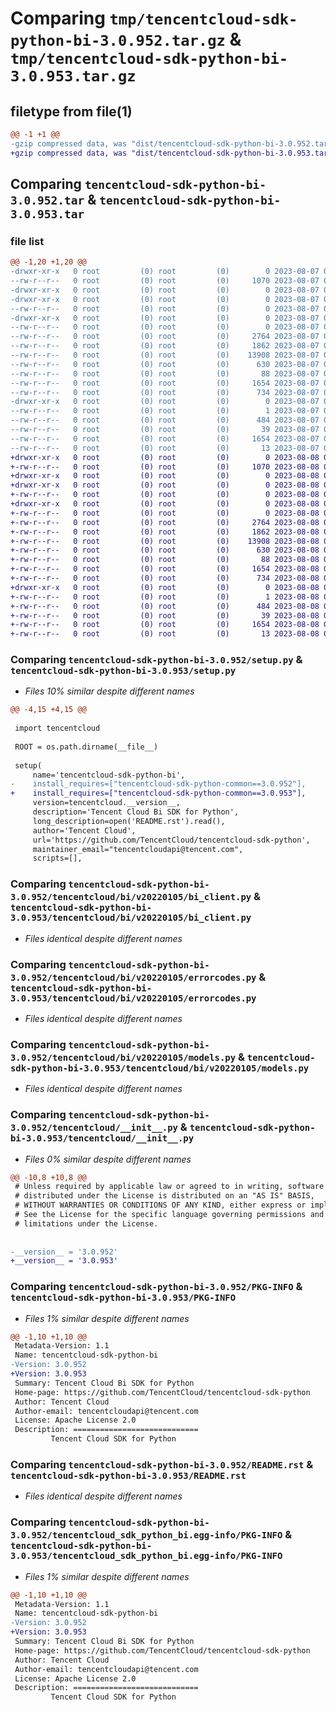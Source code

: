 # Comparing `tmp/tencentcloud-sdk-python-bi-3.0.952.tar.gz` & `tmp/tencentcloud-sdk-python-bi-3.0.953.tar.gz`

## filetype from file(1)

```diff
@@ -1 +1 @@
-gzip compressed data, was "dist/tencentcloud-sdk-python-bi-3.0.952.tar", last modified: Mon Aug  7 08:46:39 2023, max compression
+gzip compressed data, was "dist/tencentcloud-sdk-python-bi-3.0.953.tar", last modified: Tue Aug  8 00:18:22 2023, max compression
```

## Comparing `tencentcloud-sdk-python-bi-3.0.952.tar` & `tencentcloud-sdk-python-bi-3.0.953.tar`

### file list

```diff
@@ -1,20 +1,20 @@
-drwxr-xr-x   0 root         (0) root         (0)        0 2023-08-07 08:46:39.000000 tencentcloud-sdk-python-bi-3.0.952/
--rw-r--r--   0 root         (0) root         (0)     1070 2023-08-07 08:46:39.000000 tencentcloud-sdk-python-bi-3.0.952/setup.py
-drwxr-xr-x   0 root         (0) root         (0)        0 2023-08-07 08:46:39.000000 tencentcloud-sdk-python-bi-3.0.952/tencentcloud/
-drwxr-xr-x   0 root         (0) root         (0)        0 2023-08-07 08:46:39.000000 tencentcloud-sdk-python-bi-3.0.952/tencentcloud/bi/
--rw-r--r--   0 root         (0) root         (0)        0 2023-08-07 08:46:39.000000 tencentcloud-sdk-python-bi-3.0.952/tencentcloud/bi/__init__.py
-drwxr-xr-x   0 root         (0) root         (0)        0 2023-08-07 08:46:39.000000 tencentcloud-sdk-python-bi-3.0.952/tencentcloud/bi/v20220105/
--rw-r--r--   0 root         (0) root         (0)        0 2023-08-07 08:46:39.000000 tencentcloud-sdk-python-bi-3.0.952/tencentcloud/bi/v20220105/__init__.py
--rw-r--r--   0 root         (0) root         (0)     2764 2023-08-07 08:46:39.000000 tencentcloud-sdk-python-bi-3.0.952/tencentcloud/bi/v20220105/bi_client.py
--rw-r--r--   0 root         (0) root         (0)     1862 2023-08-07 08:46:39.000000 tencentcloud-sdk-python-bi-3.0.952/tencentcloud/bi/v20220105/errorcodes.py
--rw-r--r--   0 root         (0) root         (0)    13908 2023-08-07 08:46:39.000000 tencentcloud-sdk-python-bi-3.0.952/tencentcloud/bi/v20220105/models.py
--rw-r--r--   0 root         (0) root         (0)      630 2023-08-07 08:46:39.000000 tencentcloud-sdk-python-bi-3.0.952/tencentcloud/__init__.py
--rw-r--r--   0 root         (0) root         (0)       88 2023-08-07 08:46:39.000000 tencentcloud-sdk-python-bi-3.0.952/setup.cfg
--rw-r--r--   0 root         (0) root         (0)     1654 2023-08-07 08:46:39.000000 tencentcloud-sdk-python-bi-3.0.952/PKG-INFO
--rw-r--r--   0 root         (0) root         (0)      734 2023-08-07 08:46:39.000000 tencentcloud-sdk-python-bi-3.0.952/README.rst
-drwxr-xr-x   0 root         (0) root         (0)        0 2023-08-07 08:46:39.000000 tencentcloud-sdk-python-bi-3.0.952/tencentcloud_sdk_python_bi.egg-info/
--rw-r--r--   0 root         (0) root         (0)        1 2023-08-07 08:46:39.000000 tencentcloud-sdk-python-bi-3.0.952/tencentcloud_sdk_python_bi.egg-info/dependency_links.txt
--rw-r--r--   0 root         (0) root         (0)      484 2023-08-07 08:46:39.000000 tencentcloud-sdk-python-bi-3.0.952/tencentcloud_sdk_python_bi.egg-info/SOURCES.txt
--rw-r--r--   0 root         (0) root         (0)       39 2023-08-07 08:46:39.000000 tencentcloud-sdk-python-bi-3.0.952/tencentcloud_sdk_python_bi.egg-info/requires.txt
--rw-r--r--   0 root         (0) root         (0)     1654 2023-08-07 08:46:39.000000 tencentcloud-sdk-python-bi-3.0.952/tencentcloud_sdk_python_bi.egg-info/PKG-INFO
--rw-r--r--   0 root         (0) root         (0)       13 2023-08-07 08:46:39.000000 tencentcloud-sdk-python-bi-3.0.952/tencentcloud_sdk_python_bi.egg-info/top_level.txt
+drwxr-xr-x   0 root         (0) root         (0)        0 2023-08-08 00:18:22.000000 tencentcloud-sdk-python-bi-3.0.953/
+-rw-r--r--   0 root         (0) root         (0)     1070 2023-08-08 00:18:22.000000 tencentcloud-sdk-python-bi-3.0.953/setup.py
+drwxr-xr-x   0 root         (0) root         (0)        0 2023-08-08 00:18:22.000000 tencentcloud-sdk-python-bi-3.0.953/tencentcloud/
+drwxr-xr-x   0 root         (0) root         (0)        0 2023-08-08 00:18:22.000000 tencentcloud-sdk-python-bi-3.0.953/tencentcloud/bi/
+-rw-r--r--   0 root         (0) root         (0)        0 2023-08-08 00:18:22.000000 tencentcloud-sdk-python-bi-3.0.953/tencentcloud/bi/__init__.py
+drwxr-xr-x   0 root         (0) root         (0)        0 2023-08-08 00:18:22.000000 tencentcloud-sdk-python-bi-3.0.953/tencentcloud/bi/v20220105/
+-rw-r--r--   0 root         (0) root         (0)        0 2023-08-08 00:18:22.000000 tencentcloud-sdk-python-bi-3.0.953/tencentcloud/bi/v20220105/__init__.py
+-rw-r--r--   0 root         (0) root         (0)     2764 2023-08-08 00:18:22.000000 tencentcloud-sdk-python-bi-3.0.953/tencentcloud/bi/v20220105/bi_client.py
+-rw-r--r--   0 root         (0) root         (0)     1862 2023-08-08 00:18:22.000000 tencentcloud-sdk-python-bi-3.0.953/tencentcloud/bi/v20220105/errorcodes.py
+-rw-r--r--   0 root         (0) root         (0)    13908 2023-08-08 00:18:22.000000 tencentcloud-sdk-python-bi-3.0.953/tencentcloud/bi/v20220105/models.py
+-rw-r--r--   0 root         (0) root         (0)      630 2023-08-08 00:18:22.000000 tencentcloud-sdk-python-bi-3.0.953/tencentcloud/__init__.py
+-rw-r--r--   0 root         (0) root         (0)       88 2023-08-08 00:18:22.000000 tencentcloud-sdk-python-bi-3.0.953/setup.cfg
+-rw-r--r--   0 root         (0) root         (0)     1654 2023-08-08 00:18:22.000000 tencentcloud-sdk-python-bi-3.0.953/PKG-INFO
+-rw-r--r--   0 root         (0) root         (0)      734 2023-08-08 00:18:22.000000 tencentcloud-sdk-python-bi-3.0.953/README.rst
+drwxr-xr-x   0 root         (0) root         (0)        0 2023-08-08 00:18:22.000000 tencentcloud-sdk-python-bi-3.0.953/tencentcloud_sdk_python_bi.egg-info/
+-rw-r--r--   0 root         (0) root         (0)        1 2023-08-08 00:18:22.000000 tencentcloud-sdk-python-bi-3.0.953/tencentcloud_sdk_python_bi.egg-info/dependency_links.txt
+-rw-r--r--   0 root         (0) root         (0)      484 2023-08-08 00:18:22.000000 tencentcloud-sdk-python-bi-3.0.953/tencentcloud_sdk_python_bi.egg-info/SOURCES.txt
+-rw-r--r--   0 root         (0) root         (0)       39 2023-08-08 00:18:22.000000 tencentcloud-sdk-python-bi-3.0.953/tencentcloud_sdk_python_bi.egg-info/requires.txt
+-rw-r--r--   0 root         (0) root         (0)     1654 2023-08-08 00:18:22.000000 tencentcloud-sdk-python-bi-3.0.953/tencentcloud_sdk_python_bi.egg-info/PKG-INFO
+-rw-r--r--   0 root         (0) root         (0)       13 2023-08-08 00:18:22.000000 tencentcloud-sdk-python-bi-3.0.953/tencentcloud_sdk_python_bi.egg-info/top_level.txt
```

### Comparing `tencentcloud-sdk-python-bi-3.0.952/setup.py` & `tencentcloud-sdk-python-bi-3.0.953/setup.py`

 * *Files 10% similar despite different names*

```diff
@@ -4,15 +4,15 @@
 
 import tencentcloud
 
 ROOT = os.path.dirname(__file__)
 
 setup(
     name='tencentcloud-sdk-python-bi',
-    install_requires=["tencentcloud-sdk-python-common==3.0.952"],
+    install_requires=["tencentcloud-sdk-python-common==3.0.953"],
     version=tencentcloud.__version__,
     description='Tencent Cloud Bi SDK for Python',
     long_description=open('README.rst').read(),
     author='Tencent Cloud',
     url='https://github.com/TencentCloud/tencentcloud-sdk-python',
     maintainer_email="tencentcloudapi@tencent.com",
     scripts=[],
```

### Comparing `tencentcloud-sdk-python-bi-3.0.952/tencentcloud/bi/v20220105/bi_client.py` & `tencentcloud-sdk-python-bi-3.0.953/tencentcloud/bi/v20220105/bi_client.py`

 * *Files identical despite different names*

### Comparing `tencentcloud-sdk-python-bi-3.0.952/tencentcloud/bi/v20220105/errorcodes.py` & `tencentcloud-sdk-python-bi-3.0.953/tencentcloud/bi/v20220105/errorcodes.py`

 * *Files identical despite different names*

### Comparing `tencentcloud-sdk-python-bi-3.0.952/tencentcloud/bi/v20220105/models.py` & `tencentcloud-sdk-python-bi-3.0.953/tencentcloud/bi/v20220105/models.py`

 * *Files identical despite different names*

### Comparing `tencentcloud-sdk-python-bi-3.0.952/tencentcloud/__init__.py` & `tencentcloud-sdk-python-bi-3.0.953/tencentcloud/__init__.py`

 * *Files 0% similar despite different names*

```diff
@@ -10,8 +10,8 @@
 # Unless required by applicable law or agreed to in writing, software
 # distributed under the License is distributed on an "AS IS" BASIS,
 # WITHOUT WARRANTIES OR CONDITIONS OF ANY KIND, either express or implied.
 # See the License for the specific language governing permissions and
 # limitations under the License.
 
 
-__version__ = '3.0.952'
+__version__ = '3.0.953'
```

### Comparing `tencentcloud-sdk-python-bi-3.0.952/PKG-INFO` & `tencentcloud-sdk-python-bi-3.0.953/PKG-INFO`

 * *Files 1% similar despite different names*

```diff
@@ -1,10 +1,10 @@
 Metadata-Version: 1.1
 Name: tencentcloud-sdk-python-bi
-Version: 3.0.952
+Version: 3.0.953
 Summary: Tencent Cloud Bi SDK for Python
 Home-page: https://github.com/TencentCloud/tencentcloud-sdk-python
 Author: Tencent Cloud
 Author-email: tencentcloudapi@tencent.com
 License: Apache License 2.0
 Description: ============================
         Tencent Cloud SDK for Python
```

### Comparing `tencentcloud-sdk-python-bi-3.0.952/README.rst` & `tencentcloud-sdk-python-bi-3.0.953/README.rst`

 * *Files identical despite different names*

### Comparing `tencentcloud-sdk-python-bi-3.0.952/tencentcloud_sdk_python_bi.egg-info/PKG-INFO` & `tencentcloud-sdk-python-bi-3.0.953/tencentcloud_sdk_python_bi.egg-info/PKG-INFO`

 * *Files 1% similar despite different names*

```diff
@@ -1,10 +1,10 @@
 Metadata-Version: 1.1
 Name: tencentcloud-sdk-python-bi
-Version: 3.0.952
+Version: 3.0.953
 Summary: Tencent Cloud Bi SDK for Python
 Home-page: https://github.com/TencentCloud/tencentcloud-sdk-python
 Author: Tencent Cloud
 Author-email: tencentcloudapi@tencent.com
 License: Apache License 2.0
 Description: ============================
         Tencent Cloud SDK for Python
```

